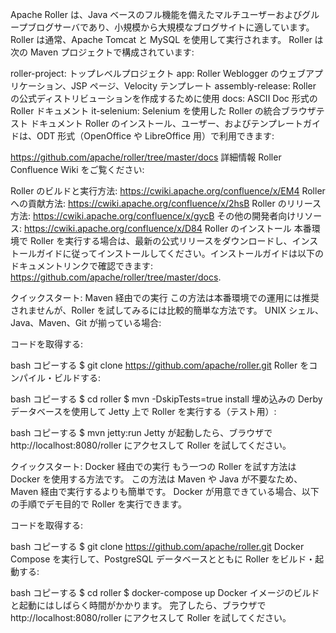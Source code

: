 Apache Roller は、Java ベースのフル機能を備えたマルチユーザーおよびグループブログサーバであり、小規模から大規模なブログサイトに適しています。
Roller は通常、Apache Tomcat と MySQL を使用して実行されます。
Roller は次の Maven プロジェクトで構成されています:

roller-project: トップレベルプロジェクト
app: Roller Weblogger のウェブアプリケーション、JSP ページ、Velocity テンプレート
assembly-release: Roller の公式ディストリビューションを作成するために使用
docs: ASCII Doc 形式の Roller ドキュメント
it-selenium: Selenium を使用した Roller の統合ブラウザテスト
ドキュメント
Roller のインストール、ユーザー、およびテンプレートガイドは、ODT 形式（OpenOffice や LibreOffice 用）で利用できます:

https://github.com/apache/roller/tree/master/docs
詳細情報
Roller Confluence Wiki をご覧ください:

Roller のビルドと実行方法: https://cwiki.apache.org/confluence/x/EM4
Roller への貢献方法: https://cwiki.apache.org/confluence/x/2hsB
Roller のリリース方法: https://cwiki.apache.org/confluence/x/gycB
その他の開発者向けリソース: https://cwiki.apache.org/confluence/x/D84
Roller のインストール
本番環境で Roller を実行する場合は、最新の公式リリースをダウンロードし、インストールガイドに従ってインストールしてください。インストールガイドは以下のドキュメントリンクで確認できます: https://github.com/apache/roller/tree/master/docs.

クイックスタート: Maven 経由での実行
この方法は本番環境での運用には推奨されませんが、Roller を試してみるには比較的簡単な方法です。
UNIX シェル、Java、Maven、Git が揃っている場合:

コードを取得する:

bash
コピーする
$ git clone https://github.com/apache/roller.git
Roller をコンパイル・ビルドする:

bash
コピーする
$ cd roller
$ mvn -DskipTests=true install
埋め込みの Derby データベースを使用して Jetty 上で Roller を実行する（テスト用）:

bash
コピーする
$ mvn jetty:run
Jetty が起動したら、ブラウザで http://localhost:8080/roller にアクセスして Roller を試してください。

クイックスタート: Docker 経由での実行
もう一つの Roller を試す方法は Docker を使用する方法です。
この方法は Maven や Java が不要なため、Maven 経由で実行するよりも簡単です。
Docker が用意できている場合、以下の手順でデモ目的で Roller を実行できます。

コードを取得する:

bash
コピーする
$ git clone https://github.com/apache/roller.git
Docker Compose を実行して、PostgreSQL データベースとともに Roller をビルド・起動する:

bash
コピーする
$ cd roller
$ docker-compose up
Docker イメージのビルドと起動にはしばらく時間がかかります。
完了したら、ブラウザで http://localhost:8080/roller にアクセスして Roller を試してください。
